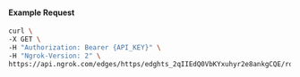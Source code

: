 <!-- Code generated for API Clients. DO NOT EDIT. -->

#### Example Request

```bash
curl \
-X GET \
-H "Authorization: Bearer {API_KEY}" \
-H "Ngrok-Version: 2" \
https://api.ngrok.com/edges/https/edghts_2qIIEdQ0VbKYxuhyr2e8ankgCQE/routes/edghtsrt_2qIIEemDpd8sKALdQYGq88IgKs3/oidc
```
